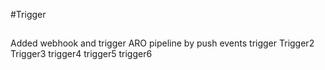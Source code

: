 #Trigger

##

Added webhook and trigger ARO pipeline by push events
trigger
Trigger2
Trigger3
trigger4
trigger5
trigger6
